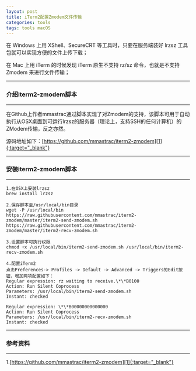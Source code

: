 ```yaml
---
layout: post
title: iTerm2配置Zmodem文件传输
categories: tools
tags: tools macOS
---
```


在 Windows 上用 XShell、SecureCRT 等工具时，只要在服务端装好 lrzsz 工具包就可以实现方便的文件上传下载；

在 Mac 上用 iTerm 的时候发现 iTerm 原生不支持 rz/sz 命令，也就是不支持 Zmodem 来进行文件传输；

---

### 介绍iterm2-zmodem脚本

---

在Github上作者mmastrac通过脚本实现了对Zmodem的支持，该脚本可用于自动执行从OSX桌面到可运行lrzsz的服务器（理论上，支持SSH的任何计算机）的ZModem传输，反之亦然。

源码地址如下：[https://github.com/mmastrac/iterm2-zmodem][1]{:target="_blank"}

---

### 安装iterm2-zmodem脚本

---

```shell
1.在OSX上安装lrzsz
brew install lrzsz

2.保存脚本至/usr/local/bin目录
wget -P /usr/local/bin https://raw.githubusercontent.com/mmastrac/iterm2-zmodem/master/iterm2-send-zmodem.sh https://raw.githubusercontent.com/mmastrac/iterm2-zmodem/master/iterm2-recv-zmodem.sh

3.设置脚本可执行权限
chmod +x /usr/local/bin/iterm2-send-zmodem.sh /usr/local/bin/iterm2-recv-zmodem.sh

4.配置iTerm2
点击Preferences-> Profiles -> Default -> Advanced -> Triggers的Edit按钮，增加两项配置如下：
Regular expression: rz waiting to receive.\*\*B0100
Action: Run Silent Coprocess
Parameters: /usr/local/bin/iterm2-send-zmodem.sh
Instant: checked

Regular expression: \*\*B00000000000000
Action: Run Silent Coprocess
Parameters: /usr/local/bin/iterm2-recv-zmodem.sh
Instant: checked
```

---

### 参考资料

---

1.[https://github.com/mmastrac/iterm2-zmodem][1]{:target="_blank"}

[1]:https://github.com/mmastrac/iterm2-zmodem
